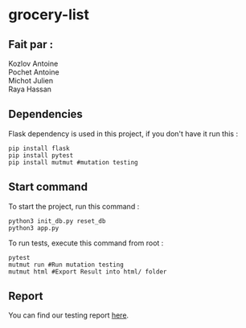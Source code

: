 # grocery-list

## Fait par : 
Kozlov Antoine  
Pochet Antoine  
Michot Julien  
Raya Hassan  

## Dependencies

Flask dependency is used in this project, if you don't have it run this :

```
pip install flask
pip install pytest
pip install mutmut #mutation testing
```

## Start command

To start the project, run this command :

```
python3 init_db.py reset_db
python3 app.py
```

To run tests, execute this command from root :

```
pytest
mutmut run #Run mutation testing
mutmut html #Export Result into html/ folder
```

## Report

You can find our testing report [here](Report.md).
